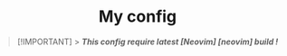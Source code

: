 <h1 align="center"> My config </h1>

> [!IMPORTANT] > **_This config require latest [Neovim] [neovim] build !_**
